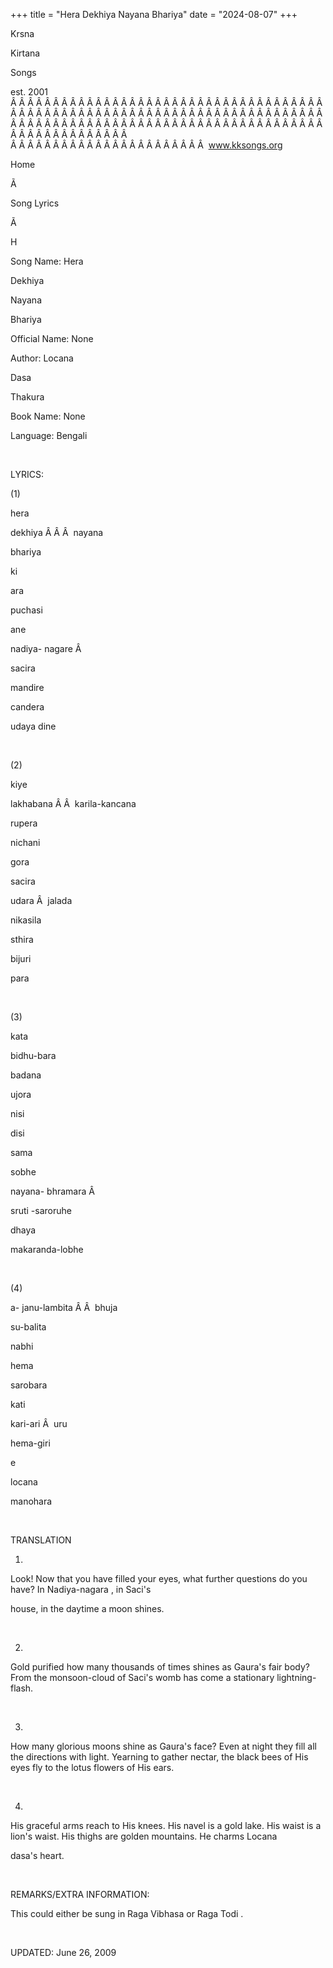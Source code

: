 +++ 
title = "Hera Dekhiya Nayana Bhariya"
date = "2024-08-07"
+++

Krsna
 
Kirtana
 
Songs

est. 2001
Â Â Â Â Â Â Â Â Â Â Â Â Â Â Â Â Â Â Â Â Â Â Â Â Â Â Â Â Â Â Â Â Â Â Â Â Â Â Â Â Â Â Â Â Â Â Â Â Â Â Â Â Â Â Â Â Â Â Â Â Â Â Â Â Â Â Â Â Â Â Â Â Â Â Â Â Â Â Â Â Â Â Â Â Â Â Â Â Â Â Â Â Â Â Â Â Â Â Â Â Â Â Â Â Â Â Â Â Â Â Â Â Â Â Â Â Â Â Â Â Â Â Â Â Â  
Â Â Â Â Â Â Â Â Â Â Â Â Â Â Â Â Â Â Â Â Â Â Â  
www.kksongs.org








Home


Ã 
 
Song Lyrics
 
Ã 
 
H


Song Name: 
Hera
 
Dekhiya
 
Nayana
 
Bhariya


Official Name: None


Author: 
Locana
 
Dasa
 
Thakura


Book Name: None


Language: 
Bengali




 


LYRICS:


(1)


hera
 
dekhiya
Â Â Â  
nayana
 
bhariya


ki
 
ara
 
puchasi


ane


nadiya-
nagare
Â 

sacira
 
mandire


candera
 
udaya
 dine


 


(2)


kiye
 
lakhabana
Â Â  
karila-kancana


rupera
 
nichani
 
gora


sacira
 
udara
Â  
jalada
 
nikasila


sthira
 
bijuri
 
para


 


(3)


kata
 
bidhu-bara
 
badana
 
ujora


nisi
 
disi
 
sama
 
sobhe


nayana-
bhramara
Â 

sruti
-saroruhe


dhaya
 
makaranda-lobhe


 


(4)


a-
janu-lambita
Â Â  
bhuja
 
su-balita


nabhi
 
hema
 
sarobara


kati
 
kari-ari
Â  
uru
 
hema-giri


e
 
locana
 
manohara


 


TRANSLATION


1)
Look! Now that you have filled your eyes, what further questions do you have?
In 
Nadiya-nagara
, in 
Saci's

house, in the daytime a moon shines.


 


2)
Gold purified how many thousands of times 
shines
 as 
Gaura's
 fair body? From the monsoon-cloud of 
Saci's
 womb has come a stationary lightning-flash.


 


3)
How many glorious moons shine as 
Gaura's
 face? Even
at night they fill all the directions with light. Yearning to gather nectar,
the black bees of His eyes fly to the lotus flowers of His ears.


 


4)
His graceful arms reach to His knees. His navel is a gold lake. His waist is a
lion's waist. His thighs are golden mountains. He charms 
Locana


dasa's
 heart.


 


REMARKS/EXTRA INFORMATION:


This
could either be sung in Raga 
Vibhasa
 or Raga 
Todi
.


 


UPDATED:
 June 26, 2009